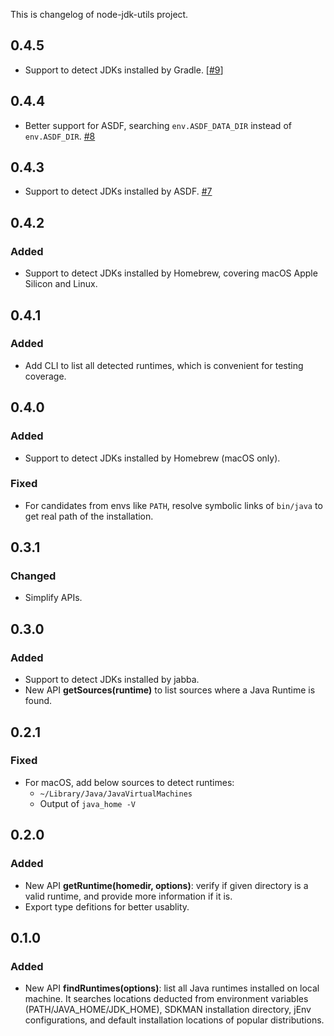 This is changelog of node-jdk-utils project.

## 0.4.5
- Support to detect JDKs installed by Gradle. [[#9](https://github.com/Eskibear/node-jdk-utils/issues/9)]

## 0.4.4
- Better support for ASDF, searching `env.ASDF_DATA_DIR` instead of `env.ASDF_DIR`. [#8](https://github.com/Eskibear/node-jdk-utils/pull/8)

## 0.4.3
- Support to detect JDKs installed by ASDF. [#7](https://github.com/Eskibear/node-jdk-utils/pull/7)

## 0.4.2
### Added
- Support to detect JDKs installed by Homebrew, covering macOS Apple Silicon and Linux.

## 0.4.1
### Added
- Add CLI to list all detected runtimes, which is convenient for testing coverage.

## 0.4.0
### Added
- Support to detect JDKs installed by Homebrew (macOS only).

### Fixed
- For candidates from envs like `PATH`, resolve symbolic links of `bin/java` to get real path of the installation.

## 0.3.1
### Changed
- Simplify APIs.

## 0.3.0
### Added
- Support to detect JDKs installed by jabba.
- New API **getSources(runtime)** to list sources where a Java Runtime is found.

## 0.2.1
### Fixed
- For macOS, add below sources to detect runtimes:
  - `~/Library/Java/JavaVirtualMachines`
  - Output of `java_home -V`

## 0.2.0
### Added
- New API **getRuntime(homedir, options)**: verify if given directory is a valid runtime, and provide more information if it is.
- Export type defitions for better usablity.

## 0.1.0
### Added
- New API **findRuntimes(options)**: list all Java runtimes installed on local machine. It searches locations deducted from environment variables (PATH/JAVA_HOME/JDK_HOME), SDKMAN installation directory, jEnv configurations, and default installation locations of popular distributions.
